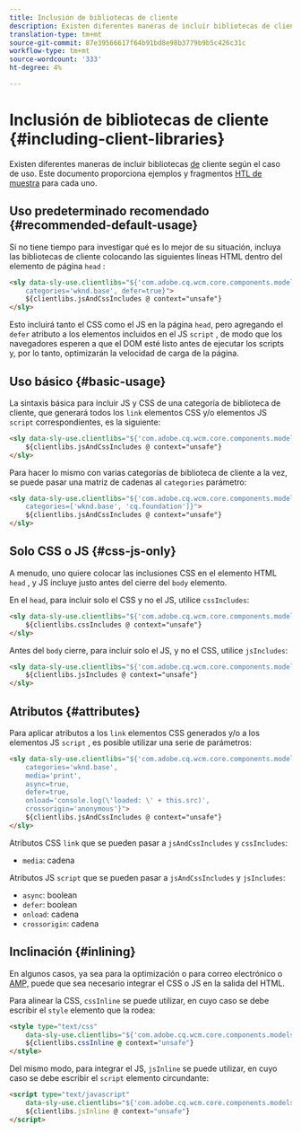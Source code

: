 ```yaml
---
title: Inclusión de bibliotecas de cliente
description: Existen diferentes maneras de incluir bibliotecas de cliente según el caso de uso.
translation-type: tm+mt
source-git-commit: 87e39566617f64b91bd8e98b3779b9b5c426c31c
workflow-type: tm+mt
source-wordcount: '333'
ht-degree: 4%

---
```



# Inclusión de bibliotecas de cliente {#including-client-libraries}

Existen diferentes maneras de incluir bibliotecas [de](/help/developing/archetype/uifrontend.md#clientlibs) cliente según el caso de uso. Este documento proporciona ejemplos y fragmentos [HTL de muestra](https://docs.adobe.com/content/help/es-ES/experience-manager-htl/using/overview.html) para cada uno.

## Uso predeterminado recomendado {#recommended-default-usage}

Si no tiene tiempo para investigar qué es lo mejor de su situación, incluya las bibliotecas de cliente colocando las siguientes líneas HTML dentro del elemento de página `head` :

```html
<sly data-sly-use.clientlibs="${'com.adobe.cq.wcm.core.components.models.ClientLibraries' @
    categories='wknd.base', defer=true}">
    ${clientlibs.jsAndCssIncludes @ context="unsafe"}
</sly>
```

Esto incluirá tanto el CSS como el JS en la página `head`, pero agregando el `defer` atributo a los elementos incluidos en el JS `script` , de modo que los navegadores esperen a que el DOM esté listo antes de ejecutar los scripts y, por lo tanto, optimizarán la velocidad de carga de la página.

## Uso básico {#basic-usage}

La sintaxis básica para incluir JS y CSS de una categoría de biblioteca de cliente, que generará todos los `link` elementos CSS y/o elementos JS `script` correspondientes, es la siguiente:

```html
<sly data-sly-use.clientlibs="${'com.adobe.cq.wcm.core.components.models.ClientLibraries' @ categories='wknd.base'}">
    ${clientlibs.jsAndCssIncludes @ context="unsafe"}
</sly>
```

Para hacer lo mismo con varias categorías de biblioteca de cliente a la vez, se puede pasar una matriz de cadenas al `categories` parámetro:

```html
<sly data-sly-use.clientlibs="${'com.adobe.cq.wcm.core.components.models.ClientLibraries' @
    categories=['wknd.base', 'cq.foundation']}">
    ${clientlibs.jsAndCssIncludes @ context="unsafe"}
</sly>
```

## Solo CSS o JS {#css-js-only}

A menudo, uno quiere colocar las inclusiones CSS en el elemento HTML `head` , y JS incluye justo antes del cierre del `body` elemento.

En el `head`, para incluir solo el CSS y no el JS, utilice `cssIncludes`:

```html
<sly data-sly-use.clientlibs="${'com.adobe.cq.wcm.core.components.models.ClientLibraries' @ categories='wknd.base'}">
    ${clientlibs.cssIncludes @ context="unsafe"}
</sly>
```

Antes del `body` cierre, para incluir solo el JS, y no el CSS, utilice `jsIncludes`:

```html
<sly data-sly-use.clientlibs="${'com.adobe.cq.wcm.core.components.models.ClientLibraries' @ categories='wknd.base'}">
    ${clientlibs.jsIncludes @ context="unsafe"}
</sly>
```

## Atributos {#attributes}

Para aplicar atributos a los `link` elementos CSS generados y/o a los elementos JS `script` , es posible utilizar una serie de parámetros:

```html
<sly data-sly-use.clientlibs="${'com.adobe.cq.wcm.core.components.models.ClientLibraries' @
    categories='wknd.base',
    media='print',
    async=true,
    defer=true,
    onload='console.log(\'loaded: \' + this.src)',
    crossorigin='anonymous'}">
    ${clientlibs.jsAndCssIncludes @ context="unsafe"}
</sly>
```

Atributos CSS `link` que se pueden pasar a `jsAndCssIncludes` y `cssIncludes`:

* `media`: cadena

Atributos JS `script` que se pueden pasar a `jsAndCssIncludes` y `jsIncludes`:

* `async`: boolean
* `defer`: boolean
* `onload`: cadena
* `crossorigin`: cadena

## Inclinación {#inlining}

En algunos casos, ya sea para la optimización o para correo electrónico o [AMP,](amp.md) puede que sea necesario integrar el CSS o JS en la salida del HTML.

Para alinear la CSS, `cssInline` se puede utilizar, en cuyo caso se debe escribir el `style` elemento que la rodea:

```html
<style type="text/css"
    data-sly-use.clientlibs="${'com.adobe.cq.wcm.core.components.models.ClientLibraries' @ categories='wknd.base'}">
    ${clientlibs.cssInline @ context="unsafe"}
</style>
```

Del mismo modo, para integrar el JS, `jsInline` se puede utilizar, en cuyo caso se debe escribir el `script` elemento circundante:

```html
<script type="text/javascript"
    data-sly-use.clientlibs="${'com.adobe.cq.wcm.core.components.models.ClientLibraries' @ categories='wknd.base'}">
    ${clientlibs.jsInline @ context="unsafe"}
</script>
```
